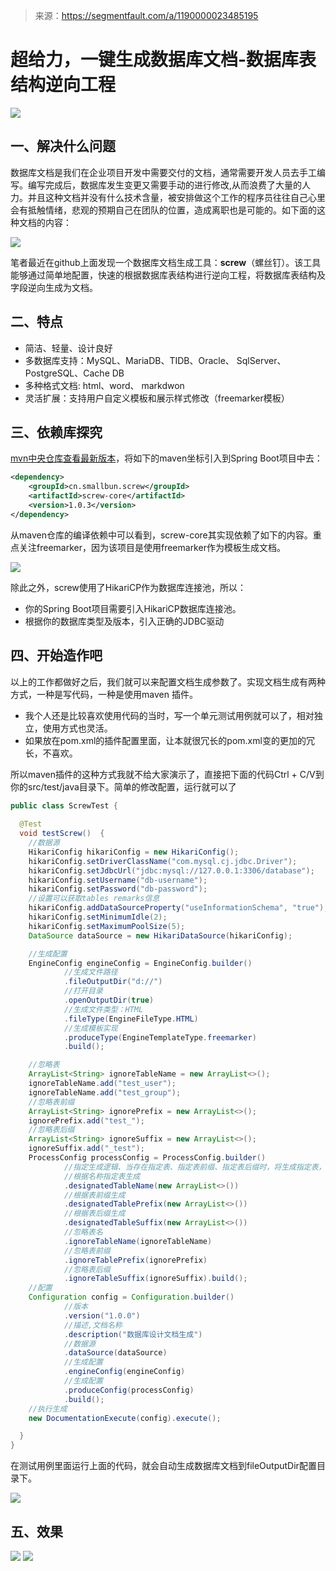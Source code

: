> 来源：https://segmentfault.com/a/1190000023485195

# 超给力，一键生成数据库文档-数据库表结构逆向工程
![](https://tva1.sinaimg.cn/large/007S8ZIlly1gicozj2o86j30lp07adgr.jpg)

## 一、解决什么问题

数据库文档是我们在企业项目开发中需要交付的文档，通常需要开发人员去手工编写。编写完成后，数据库发生变更又需要手动的进行修改,从而浪费了大量的人力。并且这种文档并没有什么技术含量，被安排做这个工作的程序员往往自己心里会有抵触情绪，悲观的预期自己在团队的位置，造成离职也是可能的。如下面的这种文档的内容：

![](https://tva1.sinaimg.cn/large/007S8ZIlly1gicoznbqsfj30m809ymzo.jpg)

笔者最近在github上面发现一个数据库文档生成工具：**screw**（螺丝钉）。该工具能够通过简单地配置，快速的根据数据库表结构进行逆向工程，将数据库表结构及字段逆向生成为文档。

## 二、特点

- 简洁、轻量、设计良好
- 多数据库支持：MySQL、MariaDB、TIDB、Oracle、 SqlServer、PostgreSQL、Cache DB
- 多种格式文档: html、word、 markdwon
- 灵活扩展：支持用户自定义模板和展示样式修改（freemarker模板）

## 三、依赖库探究

[mvn中央仓库查看最新版本](https://mvnrepository.com/artifact/cn.smallbun.screw/screw-core)，将如下的maven坐标引入到Spring Boot项目中去：

```xml
<dependency>
    <groupId>cn.smallbun.screw</groupId>
    <artifactId>screw-core</artifactId>
    <version>1.0.3</version>
</dependency>
```

从maven仓库的编译依赖中可以看到，screw-core其实现依赖了如下的内容。重点关注freemarker，因为该项目是使用freemarker作为模板生成文档。

![](https://tva1.sinaimg.cn/large/007S8ZIlly1gicozsgjsfj30ew0aijrx.jpg)

除此之外，screw使用了HikariCP作为数据库连接池，所以：

- 你的Spring Boot项目需要引入HikariCP数据库连接池。
- 根据你的数据库类型及版本，引入正确的JDBC驱动

## 四、开始造作吧

以上的工作都做好之后，我们就可以来配置文档生成参数了。实现文档生成有两种方式，一种是写代码，一种是使用maven 插件。

- 我个人还是比较喜欢使用代码的当时，写一个单元测试用例就可以了，相对独立，使用方式也灵活。
- 如果放在pom.xml的插件配置里面，让本就很冗长的pom.xml变的更加的冗长，不喜欢。

所以maven插件的这种方式我就不给大家演示了，直接把下面的代码Ctrl + C/V到你的src/test/java目录下。简单的修改配置，运行就可以了

```java
public class ScrewTest {
  
  @Test
  void testScrew()  {
    //数据源
    HikariConfig hikariConfig = new HikariConfig();
    hikariConfig.setDriverClassName("com.mysql.cj.jdbc.Driver");
    hikariConfig.setJdbcUrl("jdbc:mysql://127.0.0.1:3306/database");
    hikariConfig.setUsername("db-username");
    hikariConfig.setPassword("db-password");
    //设置可以获取tables remarks信息
    hikariConfig.addDataSourceProperty("useInformationSchema", "true");
    hikariConfig.setMinimumIdle(2);
    hikariConfig.setMaximumPoolSize(5);
    DataSource dataSource = new HikariDataSource(hikariConfig);

    //生成配置
    EngineConfig engineConfig = EngineConfig.builder()
            //生成文件路径
            .fileOutputDir("d://")
            //打开目录
            .openOutputDir(true)
            //生成文件类型：HTML
            .fileType(EngineFileType.HTML)
            //生成模板实现
            .produceType(EngineTemplateType.freemarker)
            .build();

    //忽略表
    ArrayList<String> ignoreTableName = new ArrayList<>();
    ignoreTableName.add("test_user");
    ignoreTableName.add("test_group");
    //忽略表前缀
    ArrayList<String> ignorePrefix = new ArrayList<>();
    ignorePrefix.add("test_");
    //忽略表后缀
    ArrayList<String> ignoreSuffix = new ArrayList<>();
    ignoreSuffix.add("_test");
    ProcessConfig processConfig = ProcessConfig.builder()
            //指定生成逻辑、当存在指定表、指定表前缀、指定表后缀时，将生成指定表，其余表不生成、并跳过忽略表配置
            //根据名称指定表生成
            .designatedTableName(new ArrayList<>())
            //根据表前缀生成
            .designatedTablePrefix(new ArrayList<>())
            //根据表后缀生成
            .designatedTableSuffix(new ArrayList<>())
            //忽略表名
            .ignoreTableName(ignoreTableName)
            //忽略表前缀
            .ignoreTablePrefix(ignorePrefix)
            //忽略表后缀
            .ignoreTableSuffix(ignoreSuffix).build();
    //配置
    Configuration config = Configuration.builder()
            //版本
            .version("1.0.0")
            //描述,文档名称
            .description("数据库设计文档生成")
            //数据源
            .dataSource(dataSource)
            //生成配置
            .engineConfig(engineConfig)
            //生成配置
            .produceConfig(processConfig)
            .build();
    //执行生成
    new DocumentationExecute(config).execute();

  }
}
```

在测试用例里面运行上面的代码，就会自动生成数据库文档到fileOutputDir配置目录下。

![](https://tva1.sinaimg.cn/large/007S8ZIlly1gicozy2jk0j30gc07o0tn.jpg)

## 五、效果

![](https://tva1.sinaimg.cn/large/007S8ZIlly1gicp01wz8fj30m80li41c.jpg)
![](https://tva1.sinaimg.cn/large/007S8ZIlly1gicp07iiu5j30m80agmzh.jpg)